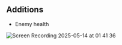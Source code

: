 ## Additions

- Enemy health

![Screen Recording 2025-05-14 at 01 41 36](https://github.com/user-attachments/assets/b31afd25-ae5f-464f-b6fe-dce40f222c2c)
